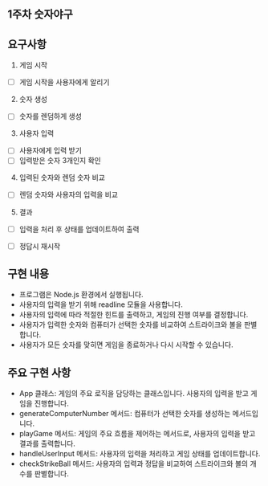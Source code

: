 ## 1주차 숫자야구

## 요구사항
    
1. 게임 시작
- [ ] 게임 시작을 사용자에게 알리기

2. 숫자 생성
- [ ] 숫자를 렌덤하게 생성

3. 사용자 입력
- [ ] 사용자에게 입력 받기
- [ ] 입력받은 숫자 3개인지 확인

4. 입력된 숫자와 렌덤 숫자 비교
- [ ] 렌덤 숫자와 사용자의 입력을 비교

5. 결과
- [ ] 입력을 처리 후 상태를 업데이트하여 출력
- [ ] 정답시 재시작


## 구현 내용

- 프로그램은 Node.js 환경에서 실행됩니다.
- 사용자의 입력을 받기 위해 readline 모듈을 사용합니다.
- 사용자의 입력에 따라 적절한 힌트를 출력하고, 게임의 진행 여부를 결정합니다.
- 사용자가 입력한 숫자와 컴퓨터가 선택한 숫자를 비교하여 스트라이크와 볼을 판별합니다.
- 사용자가 모든 숫자를 맞히면 게임을 종료하거나 다시 시작할 수 있습니다.

## 주요 구현 사항

- App 클래스: 게임의 주요 로직을 담당하는 클래스입니다. 사용자의 입력을 받고 게임을 진행합니다.
- generateComputerNumber 메서드: 컴퓨터가 선택한 숫자를 생성하는 메서드입니다.
- playGame 메서드: 게임의 주요 흐름을 제어하는 메서드로, 사용자의 입력을 받고 결과를 출력합니다.
- handleUserInput 메서드: 사용자의 입력을 처리하고 게임 상태를 업데이트합니다.
- checkStrikeBall 메서드: 사용자의 입력과 정답을 비교하여 스트라이크와 볼의 개수를 판별합니다.